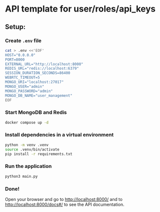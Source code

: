 # API template for user/roles/api_keys

## Setup:
### Create `.env` file
```bash
cat > .env <<'EOF'
HOST="0.0.0.0"
PORT=8000
EXTERNAL_URL="http://localhost:8000"
REDIS_URL="redis://localhost:6379"
SESSION_DURATION_SECONDS=86400
WEBRTC_TIMEOUT=5
MONGO_URI="localhost:27017"
MONGO_USER="admin"
MONGO_PASSWORD="admin"
MONGO_DB_NAME="user_management"
EOF
```

### Start MongoDB and Redis
```bash
docker compose up -d
```

### Install dependencies in a virtual environment
```bash
python -m venv .venv
source .venv/bin/activate
pip install -r requirements.txt
```

### Run the application
```bash
python3 main.py
```

### Done!
Open your browser and go to [http://localhost:8000/](http://localhost:8000/) and to [http://localhost:8000/docs#/](http://localhost:8000/docs#/) to see the API documentation.
